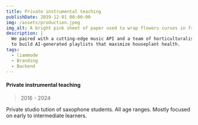 ```yaml
---
title: Private instrumental teaching
publishDate: 2019-12-01 00:00:00
img: /assets/production.jpeg
img_alt: A bright pink sheet of paper used to wrap flowers curves in front of rich blue background
description: |
  We paired with a cutting-edge music API and a team of horticulturalists
  to build AI-generated playlists that maximize houseplant health.
tags:
  - liammode
  - Branding
  - Backend
---
```

#### Private instrumental teaching
> 2016 - 2024

Private studio tution of saxophone students. All age ranges. Mostly focused on early to intermediate learners.


